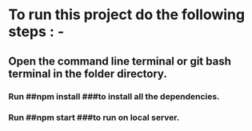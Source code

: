 # To run this project do the following steps : -
## Open the command line terminal or git bash terminal in the folder directory.
### Run ##npm install ###to install all the dependencies.
### Run ##npm start ###to run on local server.
